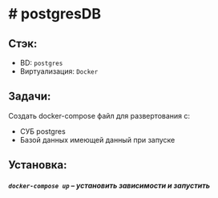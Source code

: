 # #  postgresDB

## Стэк:
- BD: `postgres`
- Виртуализация: `Docker` 

## Задачи:
  Создать docker-compose файл для развертования c:
  - СУБ postgres
  - Базой данных имеющей данный при запуске

## Установка:

##### `docker-compose up` – установить зависимости и запустить 
